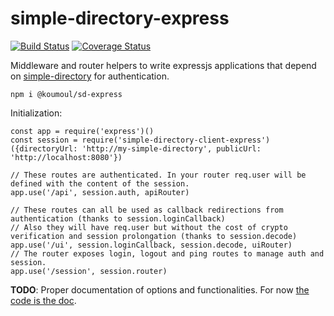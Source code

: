 # simple-directory-express

[![Build Status](https://travis-ci.org/koumoul-dev/sd-express.svg?branch=master)](https://travis-ci.org/koumoul-dev/sd-express)
[![Coverage Status](https://coveralls.io/repos/github/koumoul-dev/sd-express/badge.svg?branch=master)](https://coveralls.io/github/koumoul-dev/sd-express?branch=master)

Middleware and router helpers to write expressjs applications that depend on [simple-directory](https://koumoul-dev.github.io/simple-directory/) for authentication.

    npm i @koumoul/sd-express

Initialization:

```
const app = require('express')()
const session = require('simple-directory-client-express')({directoryUrl: 'http://my-simple-directory', publicUrl: 'http://localhost:8080'})

// These routes are authenticated. In your router req.user will be defined with the content of the session.
app.use('/api', session.auth, apiRouter)

// These routes can all be used as callback redirections from authentication (thanks to session.loginCallback)
// Also they will have req.user but without the cost of crypto verification and session prolongation (thanks to session.decode)
app.use('/ui', session.loginCallback, session.decode, uiRouter)
// The router exposes login, logout and ping routes to manage auth and session.
app.use('/session', session.router)
```

**TODO**: Proper documentation of options and functionalities. For now [the code is the doc](https://github.com/koumoul-dev/sd-express/blob/master/index.js).

